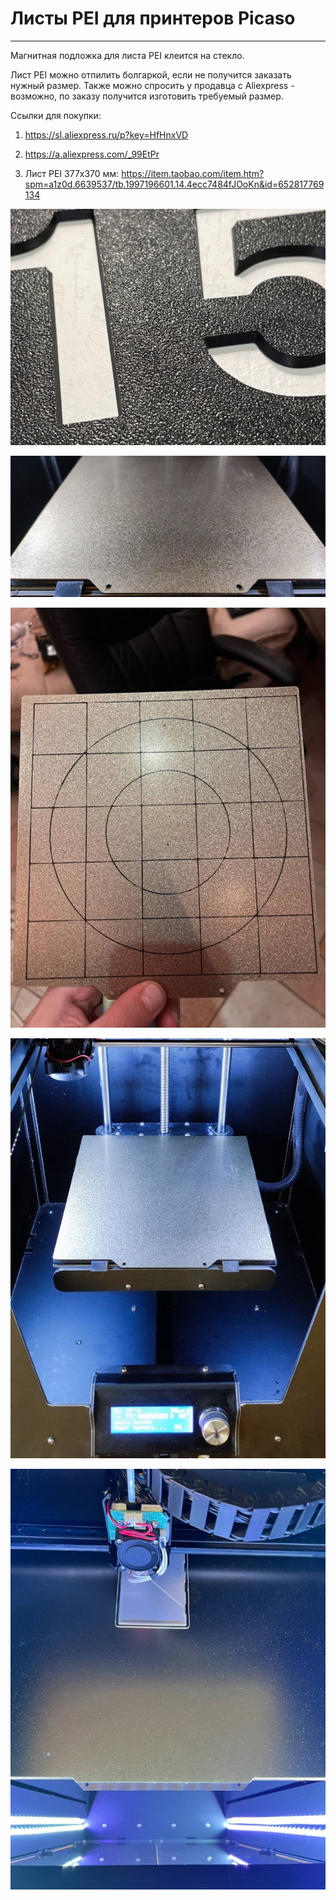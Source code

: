 # Листы PEI для принтеров Picaso
---

Магнитная подложка для листа PEI клеится на стекло.

Лист PEI можно отпилить болгаркой, если не получится заказать нужный размер. Также можно спросить у продавца с Aliexpress - возможно, по заказу получится изготовить требуемый размер.

Ссылки для покупки:

1. https://sl.aliexpress.ru/p?key=HfHnxVD

2. https://a.aliexpress.com/_99EtPr

3. Лист PEI 377x370 мм: https://item.taobao.com/item.htm?spm=a1z0d.6639537/tb.1997196601.14.4ecc7484fJOoKn&id=652817769134


![PEI_0](./img/PEI_0.jpg)

![PEI_1](./img/PEI_1.jpg)

![PEI_2](./img/PEI_2.jpg)

![PEI_3](./img/PEI_3.jpg)

![PEI_4](./img/PEI_4.jpg)